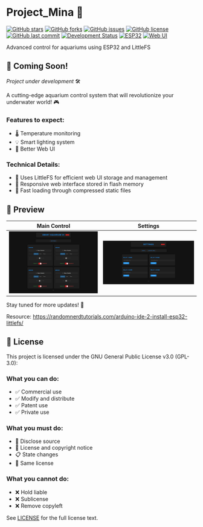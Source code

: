 # Project_Mina 🐠
[![GitHub stars](https://img.shields.io/github/stars/desiFish/Project_Mina)](https://github.com/desiFish/Project_Mina/stargazers)
[![GitHub forks](https://img.shields.io/github/forks/desiFish/Project_Mina)](https://github.com/desiFish/Project_Mina/network)
[![GitHub issues](https://img.shields.io/github/issues/desiFish/Project_Mina)](https://github.com/desiFish/Project_Mina/issues)
[![GitHub license](https://img.shields.io/github/license/desiFish/Project_Mina)](https://github.com/desiFish/Project_Mina/blob/main/LICENSE)
[![GitHub last commit](https://img.shields.io/github/last-commit/desiFish/Project_Mina)](https://github.com/desiFish/Project_Mina/commits/main)
[![Development Status](https://img.shields.io/badge/status-in%20development-yellow)](https://github.com/desiFish/Project_Mina)
[![ESP32](https://img.shields.io/badge/device-ESP32-blue)](https://github.com/desiFish/Project_Mina)
[![Web UI](https://img.shields.io/badge/interface-Web%20UI-brightgreen)](https://github.com/desiFish/Project_Mina)

 Advanced control for aquariums using ESP32 and LittleFS

## 🌊 Coming Soon! 
_Project under development_ 🛠️

A cutting-edge aquarium control system that will revolutionize your underwater world! 🎮

### Features to expect:
- 🌡️ Temperature monitoring
- 💡 Smart lighting system
- 🤜 Better Web UI

### Technical Details:
- 💾 Uses LittleFS for efficient web UI storage and management
- 📱 Responsive web interface stored in flash memory
- 🔄 Fast loading through compressed static files

## 📱 Preview

| Main Control | Settings |
|-------------|----------|
| ![Main Control Page](/index.png) | ![Settings Page](/settings.png) |

Stay tuned for more updates! 🚀

Resource: https://randomnerdtutorials.com/arduino-ide-2-install-esp32-littlefs/

## 📜 License

This project is licensed under the GNU General Public License v3.0 (GPL-3.0):

### What you can do:
- ✅ Commercial use
- ✅ Modify and distribute
- ✅ Patent use
- ✅ Private use

### What you must do:
- 📢 Disclose source
- 📝 License and copyright notice
- 📋 State changes
- 🔄 Same license

### What you cannot do:
- ❌ Hold liable
- ❌ Sublicense
- ❌ Remove copyleft

See [LICENSE](LICENSE) for the full license text.